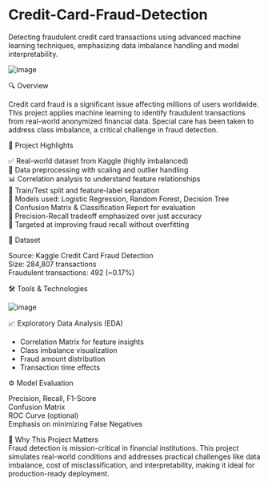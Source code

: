 # Credit-Card-Fraud-Detection

Detecting fraudulent credit card transactions using advanced machine learning techniques, emphasizing data imbalance handling and model interpretability.</br>

![image](https://github.com/user-attachments/assets/91278b78-99ee-49ef-8010-0b7f051ece8f)

🔍 Overview

Credit card fraud is a significant issue affecting millions of users worldwide. This project applies machine learning to identify fraudulent transactions from real-world anonymized financial data. Special care has been taken to address class imbalance, a critical challenge in fraud detection.

🚀 Project Highlights

✅ Real-world dataset from Kaggle (highly imbalanced)</br>
🔄 Data preprocessing with scaling and outlier handling</br>
📊 Correlation analysis to understand feature relationships</br>
🧪 Train/Test split and feature-label separation</br>
🤖 Models used: Logistic Regression, Random Forest, Decision Tree</br>
🧮 Confusion Matrix & Classification Report for evaluation</br>
🧠 Precision-Recall tradeoff emphasized over just accuracy</br>
🎯 Targeted at improving fraud recall without overfitting</br>

📁 Dataset

Source: Kaggle Credit Card Fraud Detection</br>
Size: 284,807 transactions</br>
Fraudulent transactions: 492 (~0.17%)</br>

🛠️ Tools & Technologies

![image](https://github.com/user-attachments/assets/6254bc5a-56d6-45e8-808c-738182dce915)

📈 Exploratory Data Analysis (EDA)

* Correlation Matrix for feature insights</br>
* Class imbalance visualization</br>
* Fraud amount distribution</br>
* Transaction time effects</br>

⚙️ Model Evaluation

Precision, Recall, F1-Score</br>
Confusion Matrix</br>
ROC Curve (optional)</br>
Emphasis on minimizing False Negatives</br>

🧠 Why This Project Matters</br>
Fraud detection is mission-critical in financial institutions. This project simulates real-world conditions and addresses practical challenges like data imbalance, cost of misclassification, and interpretability, making it ideal for production-ready deployment.

